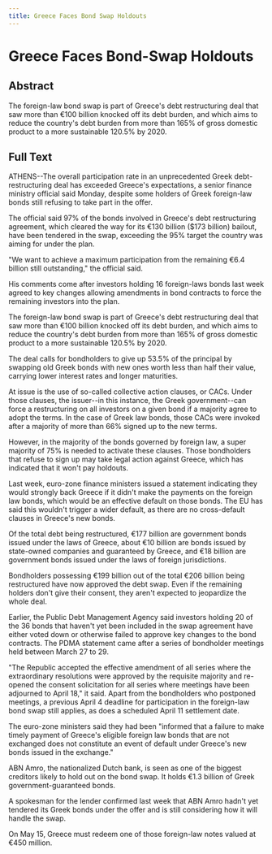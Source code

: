 ```yaml
---
title: Greece Faces Bond Swap Holdouts
---
```

# Greece Faces Bond-Swap Holdouts

## Abstract

The foreign-law bond swap is part of Greece's debt restructuring deal that saw more than $\euro$100 billion knocked off its debt burden, and which aims to reduce the country's debt burden from more than 165% of gross domestic product to a more sustainable 120.5% by 2020. 

## Full Text

ATHENS--The overall participation rate in an unprecedented Greek debt-restructuring deal has exceeded Greece's expectations, a senior finance ministry official said Monday, despite some holders of Greek foreign-law bonds still refusing to take part in the offer. 

The official said 97% of the bonds involved in Greece's debt restructuring agreement, which cleared the way for its $\euro 130$ billion ($173 billion) bailout, have been tendered in the swap, exceeding the 95% target the country was aiming for under the plan. 

"We want to achieve a maximum participation from the remaining $\euro6.4$ billion still outstanding," the official said. 

His comments come after investors holding 16 foreign-laws bonds last week agreed to key changes allowing amendments in bond contracts to force the remaining investors into the plan. 

The foreign-law bond swap is part of Greece's debt restructuring deal that saw more than $\euro 100$ billion knocked off its debt burden, and which aims to reduce the country's debt burden from more than 165% of gross domestic product to a more sustainable 120.5% by 2020. 

The deal calls for bondholders to give up 53.5% of the principal by swapping old Greek bonds with new ones worth less than half their value, carrying lower interest rates and longer maturities. 

At issue is the use of so-called collective action clauses, or CACs. Under those clauses, the issuer--in this instance, the Greek government--can force a restructuring on all investors on a given bond if a majority agree to adopt the terms. In the case of Greek law bonds, those CACs were invoked after a majority of more than 66% signed up to the new terms. 

However, in the majority of the bonds governed by foreign law, a super majority of 75% is needed to activate these clauses. Those bondholders that refuse to sign up may take legal action against Greece, which has indicated that it won't pay holdouts. 

Last week, euro-zone finance ministers issued a statement indicating they would strongly back Greece if it didn't make the payments on the foreign law bonds, which would be an effective default on those bonds. The EU has said this wouldn't trigger a wider default, as there are no cross-default clauses in Greece's new bonds.

Of the total debt being restructured, $\euro 177$ billion are government bonds issued under the laws of Greece, about $\euro 10$ billion are bonds issued by state-owned companies and guaranteed by Greece, and $\euro 18$ billion are government bonds issued under the laws of foreign jurisdictions. 

Bondholders possessing $\euro 199$ billion out of the total $\euro$206 billion being restructured have now approved the debt swap. Even if the remaining holders don't give their consent, they aren't expected to jeopardize the whole deal. 

Earlier, the Public Debt Management Agency said investors holding 20 of the 36 bonds that haven't yet been included in the swap agreement have either voted down or otherwise failed to approve key changes to the bond contracts. The PDMA statement came after a series of bondholder meetings held between March 27 to 29. 

"The Republic accepted the effective amendment of all series where the extraordinary resolutions were approved by the requisite majority and re-opened the consent solicitation for all series where meetings have been adjourned to April 18," it said. Apart from the bondholders who postponed meetings, a previous April 4 deadline for participation in the foreign-law bond swap still applies, as does a scheduled April 11 settlement date. 

The euro-zone ministers said they had been "informed that a failure to make timely payment of Greece's eligible foreign law bonds that are not exchanged does not constitute an event of default under Greece's new bonds issued in the exchange." 

ABN Amro, the nationalized Dutch bank, is seen as one of the biggest creditors likely to hold out on the bond swap. It holds $\euro 1.3$ billion of Greek government-guaranteed bonds. 

A spokesman for the lender confirmed last week that ABN Amro hadn't yet tendered its Greek bonds under the offer and is still considering how it will handle the swap. 

On May 15, Greece must redeem one of those foreign-law notes valued at $\euro 450$ million.
